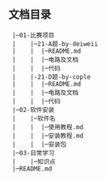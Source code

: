 ## 文档目录
<pre><code> |─01-比赛项目  
 |    |─21-A题-by-deiweii  
 |    |  |─README.md  
 |    |  |─电路及文档  
 |    |  |─代码  
 |    |-21-D题-by-cople
 |    |  |─README.md  
 |    |  |─电路及文档  
 |    |  |─代码 
 |─02-软件安装  
 |    |─软件名  
 |    |  |─使用教程.md  
 |    |  |─安装教程.md  
 |    |  |─安装包  
 |─03-日常学习  
 |    |─知识点  
 |─README.md  
</code></pre>
